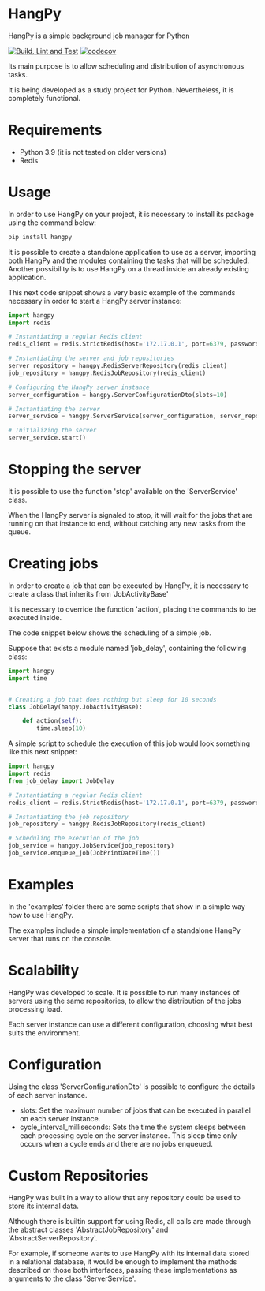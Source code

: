 # HangPy
HangPy is a simple background job manager for Python

[![Build, Lint and Test](https://github.com/luizfernandomeier/hangpy/actions/workflows/python-package.yml/badge.svg)](https://github.com/luizfernandomeier/hangpy/actions/workflows/python-package.yml)
[![codecov](https://codecov.io/gh/luizfernandomeier/hangpy/branch/master/graph/badge.svg?token=OPS9QCQ6TQ)](https://codecov.io/gh/luizfernandomeier/hangpy)

Its main purpose is to allow scheduling and distribution of asynchronous tasks.

It is being developed as a study project for Python. Nevertheless, it is completely functional.

# Requirements

- Python 3.9 (it is not tested on older versions)
- Redis

# Usage

In order to use HangPy on your project, it is necessary to install its package using the command below:

```bash
pip install hangpy
```

It is possible to create a standalone application to use as a server, importing both HangPy and the modules containing the tasks that will be scheduled.
Another possibility is to use HangPy on a thread inside an already existing application.

This next code snippet shows a very basic example of the commands necessary in order to start a HangPy server instance:

```python
import hangpy
import redis

# Instantiating a regular Redis client
redis_client = redis.StrictRedis(host='172.17.0.1', port=6379, password=None)

# Instantiating the server and job repositories
server_repository = hangpy.RedisServerRepository(redis_client)
job_repository = hangpy.RedisJobRepository(redis_client)

# Configuring the HangPy server instance
server_configuration = hangpy.ServerConfigurationDto(slots=10)

# Instantiating the server
server_service = hangpy.ServerService(server_configuration, server_repository, job_repository)

# Initializing the server
server_service.start()
```

# Stopping the server

It is possible to use the function 'stop' available on the 'ServerService' class.

When the HangPy server is signaled to stop, it will wait for the jobs that are running on that instance to end, without catching any new tasks from the queue.

# Creating jobs

In order to create a job that can be executed by HangPy, it is necessary to create a class that inherits from 'JobActivityBase'

It is necessary to override the function 'action', placing the commands to be executed inside.

The code snippet below shows the scheduling of a simple job.

Suppose that exists a module named 'job_delay', containing the following class:

```python
import hangpy
import time


# Creating a job that does nothing but sleep for 10 seconds
class JobDelay(hanpy.JobActivityBase):

    def action(self):
        time.sleep(10)

```

A simple script to schedule the execution of this job would look something like this next snippet:

```python
import hangpy
import redis
from job_delay import JobDelay

# Instantiating a regular Redis client
redis_client = redis.StrictRedis(host='172.17.0.1', port=6379, password=None)

# Instantiating the job repository
job_repository = hangpy.RedisJobRepository(redis_client)

# Scheduling the execution of the job
job_service = hangpy.JobService(job_repository)
job_service.enqueue_job(JobPrintDateTime())

```

# Examples

In the 'examples' folder there are some scripts that show in a simple way how to use HangPy.

The examples include a simple implementation of a standalone HangPy server that runs on the console.

# Scalability

HangPy was developed to scale. It is possible to run many instances of servers using the same repositories, to allow the distribution of the jobs processing load.

Each server instance can use a different configuration, choosing what best suits the environment.

# Configuration

Using the class 'ServerConfigurationDto' is possible to configure the details of each server instance.

- slots: Set the maximum number of jobs that can be executed in parallel on each server instance.
- cycle_interval_milliseconds: Sets the time the system sleeps between each processing cycle on the server instance. This sleep time only occurs when a cycle ends and there are no jobs enqueued.

# Custom Repositories

HangPy was built in a way to allow that any repository could be used to store its internal data.

Although there is builtin support for using Redis, all calls are made through the abstract classes 'AbstractJobRepository' and 'AbstractServerRepository'.

For example, if someone wants to use HangPy with its internal data stored in a relational database, it would be enough to implement the methods described on those both interfaces, passing these implementations as arguments to the class 'ServerService'.
